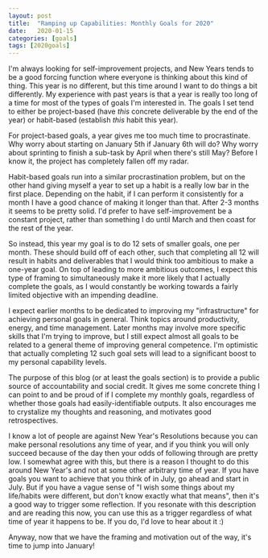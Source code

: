 ```yaml
---
layout: post
title:  "Ramping up Capabilities: Monthly Goals for 2020"
date:   2020-01-15
categories: [goals]
tags: [2020goals]
---
```


I'm always looking for self-improvement projects, and New Years tends to be a
good forcing function where everyone is thinking about this kind of thing.
This year is no different, but this time around I want to do things a bit
differently. My experience with past years is that a year is really too long
of a time for most of the types of goals I'm interested in. The goals I set tend
to either be project-based (have *this* concrete deliverable by the end of the
year) or habit-based (establish *this* habit this year).

For project-based goals,
a year gives me too much time to procrastinate. Why worry about starting on
January 5th if January 6th will do? Why worry about sprinting to finish a
sub-task by April when there's still May? Before I know it, the project has
completely fallen off my radar.

Habit-based goals run into a similar procrastination problem, but on the other
hand giving myself a year to set up a habit is a really low bar in the first place.
Depending on the habit, if I can perform it consistently for a month I have a
good chance of making it longer than that. After 2-3 months it seems to be pretty
solid. I'd prefer to have self-improvement be a constant project, rather than
something I do until March and then coast for the rest of the year.

So instead, this year my goal is to do 12 sets of smaller goals, one per month.
These should build off of each other, such that completing all 12 will result in
habits and deliverables that I would think too ambitious to make a one-year goal.
On top of leading to more ambitious outcomes, I expect this type of framing to
simultaneously make it more likely that I actually complete the goals, as I would
constantly be working towards a fairly limited objective with an impending deadline.

I expect earlier months to be dedicated to improving my "infrastructure" for
achieving personal goals in general. Think topics around productivity, energy,
and time management. Later months may involve more specific skills that I'm
trying to improve, but I still expect almost all goals to be related to a general
theme of improving general competence. I'm optimistic that actually completing
12 such goal sets will lead to a significant boost to my personal capability levels.

The purpose of this blog (or at least the goals section) is to provide a public
source of accountability and social credit. It gives me some
concrete thing I can point to and be proud of if I complete my monthly goals,
regardless of whether those goals had easily-identifiable outputs.
It also encourages me to crystalize
my thoughts and reasoning, and motivates good retrospectives.

I know a lot of people are against New Year's Resolutions because you can
make personal resolutions any time of year, and if you think you will only succeed
because of the day then your odds of following through are pretty low. I somewhat
agree with this, but there is a reason I thought to do this around New Year's and
not at some other arbitrary time of year. If you have goals you want to achieve
that you think of in July, go ahead and start in July. But if you have a vague
sense of "I wish some things about my life/habits were different, but don't know
exactly what that means", then it's a good way to trigger some reflection. If you
resonate with this description and are reading this now, you can use this as a
trigger regardless of what time of year it happens to be. If you do, I'd love to
hear about it :)

Anyway, now that we have the framing and motivation out of the way, it's time to
jump into January!
